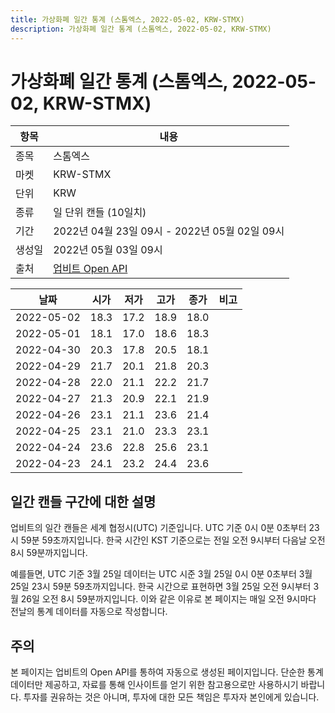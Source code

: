 ```yaml
---
title: 가상화폐 일간 통계 (스톰엑스, 2022-05-02, KRW-STMX)
description: 가상화폐 일간 통계 (스톰엑스, 2022-05-02, KRW-STMX)
---
```



가상화폐 일간 통계 (스톰엑스, 2022-05-02, KRW-STMX)
===

|항목|내용|
|--|--|
|종목|스톰엑스|
|마켓|KRW-STMX|
|단위|KRW|
|종류|일 단위 캔들 (10일치)|
|기간|2022년 04월 23일 09시 - 2022년 05월 02일 09시|
|생성일|2022년 05월 03일 09시|
|출처|[업비트 Open API](https://docs.upbit.com)|


|날짜|시가|저가|고가|종가|비고|
|--|--|--|--|--|--|
|2022-05-02|18.3|17.2|18.9|18.0|    |
|2022-05-01|18.1|17.0|18.6|18.3|    |
|2022-04-30|20.3|17.8|20.5|18.1|    |
|2022-04-29|21.7|20.1|21.8|20.3|    |
|2022-04-28|22.0|21.1|22.2|21.7|    |
|2022-04-27|21.3|20.9|22.1|21.9|    |
|2022-04-26|23.1|21.1|23.6|21.4|    |
|2022-04-25|23.1|21.0|23.3|23.1|    |
|2022-04-24|23.6|22.8|25.6|23.1|    |
|2022-04-23|24.1|23.2|24.4|23.6|    |


일간 캔들 구간에 대한 설명
---


업비트의 일간 캔들은 세계 협정시(UTC) 기준입니다. 
UTC 기준 0시 0분 0초부터 23시 59분 59초까지입니다. 
한국 시간인 KST 기준으로는 전일 오전 9시부터 다음날 오전 8시 59분까지입니다. 


예를들면, UTC 기준 3월 25일 데이터는 UTC 시준 3월 25일 0시 0분 0초부터 3월 25일 23시 59분 59초까지입니다. 
한국 시간으로 표현하면 3월 25일 오전 9시부터 3월 26일 오전 8시 59분까지입니다. 
이와 같은 이유로 본 페이지는 매일 오전 9시마다 전날의 통계 데이터를 자동으로 작성합니다. 


주의
---


본 페이지는 업비트의 Open API를 통하여 자동으로 생성된 페이지입니다. 
단순한 통계 데이터만 제공하고, 자료를 통해 인사이트를 얻기 위한 참고용으로만 사용하시기 바랍니다. 
투자를 권유하는 것은 아니며, 투자에 대한 모든 책임은 투자자 본인에게 있습니다. 
